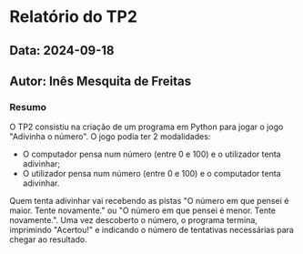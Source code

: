 # Relatório do TP2


## Data: 2024-09-18
## Autor: Inês Mesquita de Freitas


### Resumo
O TP2 consistiu na criação de um programa em Python para jogar o jogo "Adivinha o número". O jogo podia ter 2 modalidades:
* O computador pensa num número (entre 0 e 100) e o utilizador tenta adivinhar;
* O utilizador pensa num número (entre 0 e 100) e o computador tenta adivinhar.
  
Quem tenta adivinhar vai recebendo as pistas "O número em que pensei é maior. Tente novamente." ou "O número em que pensei é menor. Tente novamente.".
Uma vez descoberto o número, o programa termina, imprimindo "Acertou!" e indicando o número de tentativas necessárias para chegar ao resultado.
